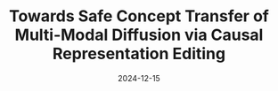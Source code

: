---
title: "Towards Safe Concept Transfer of Multi-Modal Diffusion via Causal Representation Editing"
authors:
- Peiran Dong
- Bingjie Wang
- Song Guo
- Junxiao Wang
- Jie Zhang
- Zicong Hong
- Xiaoming Wu
date: "2024-12-15"
# doi: ""


# Publication type.
# Legend: 0 = Uncategorized; 1 = Conference paper; 2 = Journal article;
# 3 = Preprint / Working Paper; 4 = Report; 5 = Book; 6 = Book section;
# 7 = Thesis; 8 = Patent
publication_types: ["1"]

# Publication name and optional abbreviated publication name.
publication: In the 38th Annual Conference on Neural Information Processing Systems (NeurIPS) (CCF-A)
#publication_short: In *INFOCOM* (CCF-A)

# links:
# - name: Custom Link
#   url: http://example.org
# url_pdf: https://arxiv.org/pdf/2403.08506 
# url_code: '#'
# url_dataset: '#'
# url_poster: '#'
# url_project: ''
# url_slides: ''
# url_video: '#'

# Featured image
# To use, add an image named `featured.jpg/png` to your page's folder. 
# image:
#   caption: 'Image credit: [**Unsplash**](https://unsplash.com/photos/pLCdAaMFLTE)'
#   focal_point: ""
#   preview_only: false

# Associated Projects (optional).
#   Associate this publication with one or more of your projects.
#   Simply enter your project's folder or file name without extension.
#   E.g. `internal-project` references `content/project/internal-project/index.md`.
#   Otherwise, set `projects: []`.
projects: []
---